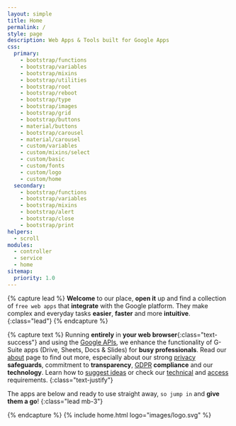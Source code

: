 ```yaml
---
layout: simple
title: Home
permalink: /
style: page
description: Web Apps & Tools built for Google Apps
css:
  primary:
    - bootstrap/functions
    - bootstrap/variables
    - bootstrap/mixins
    - bootstrap/utilities
    - bootstrap/root
    - bootstrap/reboot
    - bootstrap/type
    - bootstrap/images
    - bootstrap/grid
    - bootstrap/buttons
    - material/buttons
    - bootstrap/carousel
    - material/carousel
    - custom/variables
    - custom/mixins/select
    - custom/basic
    - custom/fonts
    - custom/logo
    - custom/home
  secondary:
    - bootstrap/functions
    - bootstrap/variables
    - bootstrap/mixins
    - bootstrap/alert
    - bootstrap/close
    - bootstrap/print
helpers:
  - scroll
modules:
  - controller
  - service
  - home
sitemap:
  priority: 1.0
---
```

{% capture lead %}
__Welcome__ to our place, __open it__ up and find a collection of `free web apps` that __integrate__ with the Google platform. They make complex and everyday tasks __easier__, __faster__ and more __intuitive__.
{:class="lead"}
{% endcapture %}

{% capture text %}
Running __entirely__ in __your web browser__{:class="text-success"} and using the [Google APIs](https://en.wikipedia.org/wiki/Google_APIs "All about the Google APIs - Wikipedia"), we enhance the functionality of G-Suite apps (Drive, Sheets, Docs & Slides) for __busy professionals__. Read our [about](/about/ "About this site") page to find out more, especially about our strong [privacy](about/?highlight=privacy) __safeguards__, commitment to __transparency__, [GDPR](/articles/2018-03-26-gdpr/) __compliance__ and our __technology__. Learn how to [suggest ideas](/support/) or check our [technical](/requirements/) and [access](/scopes/) requirements.
{:class="text-justify"}

The apps are below and ready to use straight away, `so jump in` and __give them a go__!
{:class="lead mb-3"}

{% endcapture %}
{% include home.html logo="images/logo.svg" %}